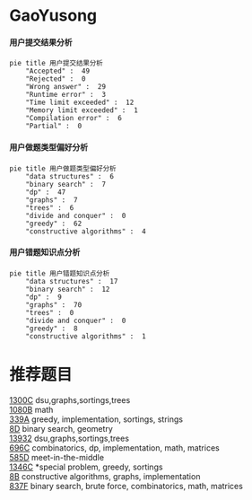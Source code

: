 # GaoYusong

<!-- tabs:start -->



#### **用户提交结果分析**

```mermaid
pie title 用户提交结果分析
    "Accepted" :  49
    "Rejected" :  0
    "Wrong answer" :  29
    "Runtime error" :  3
    "Time limit exceeded" :  12
    "Memory limit exceeded" :  1
    "Compilation error" :  6
    "Partial" :  0
```

#### **用户做题类型偏好分析**

```mermaid
pie title 用户做题类型偏好分析
    "data structures" :  6
    "binary search" :  7
    "dp" :  47
    "graphs" :  7
    "trees" :  6
    "divide and conquer" :  0
    "greedy" :  62
    "constructive algorithms" :  4
```
#### **用户错题知识点分析**

```mermaid
pie title 用户错题知识点分析
    "data structures" :  17
    "binary search" :  12
    "dp" :  9
    "graphs" :  70
    "trees" :  0
    "divide and conquer" :  0
    "greedy" :  8
    "constructive algorithms" :  1
```



<!-- tabs:end -->
# 推荐题目
[1300C](https://codeforces.com/contest/1300/problem/C)		dsu,graphs,sortings,trees		  
[1080B](https://codeforces.com/contest/1080/problem/B)		math		  
[339A](https://codeforces.com/contest/339/problem/A)		greedy,
                        implementation,
                        sortings,
                        strings		  
[8D](https://codeforces.com/contest/8/problem/D)		binary search,
                        geometry		  
[13932](https://codeforces.com/contest/1393/problem/2)		dsu,graphs,sortings,trees		  
[696C](https://codeforces.com/contest/696/problem/C)		combinatorics,
                        dp,
                        implementation,
                        math,
                        matrices		  
[585D](https://codeforces.com/contest/585/problem/D)		meet-in-the-middle		  
[1346C](https://codeforces.com/contest/1346/problem/C)		*special problem,
                        greedy,
                        sortings		  
[8B](https://codeforces.com/contest/8/problem/B)		constructive algorithms,
                        graphs,
                        implementation		  
[837F](https://codeforces.com/contest/837/problem/F)		binary search,
                        brute force,
                        combinatorics,
                        math,
                        matrices		  
